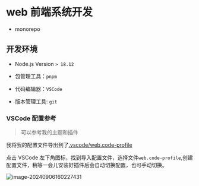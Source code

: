 # web 前端系统开发

- monorepo

## 开发环境

- Node.js Version `> 18.12`
- 包管理工具：`pnpm`

- 代码编辑器：`VSCode`

- 版本管理工具: `git`

### VSCode 配置参考

> 可以参考我的主题和插件

我将我的配置文件导出到了[.vscode/web.code-profile](./.vscode/web.code-profile)

点击 VSCode 左下角图标，找到导入配置文件，选择文件`web.code-profile`,创建配置文件，稍等一会儿安装好插件后会自动切换配置，也可手动切换。

![image-20240906160227431](https://cdn.jsdelivr.net/gh/w4ng3/wiki-image@main/img/image-20240906160227431.png)
